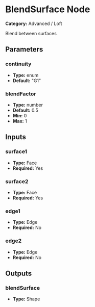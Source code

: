 
# BlendSurface Node

**Category:** Advanced / Loft

Blend between surfaces

## Parameters


### continuity
- **Type:** enum
- **Default:** "G1"





### blendFactor
- **Type:** number
- **Default:** 0.5
- **Min:** 0
- **Max:** 1



## Inputs


### surface1
- **Type:** Face
- **Required:** Yes



### surface2
- **Type:** Face
- **Required:** Yes



### edge1
- **Type:** Edge
- **Required:** No



### edge2
- **Type:** Edge
- **Required:** No



## Outputs


### blendSurface
- **Type:** Shape




